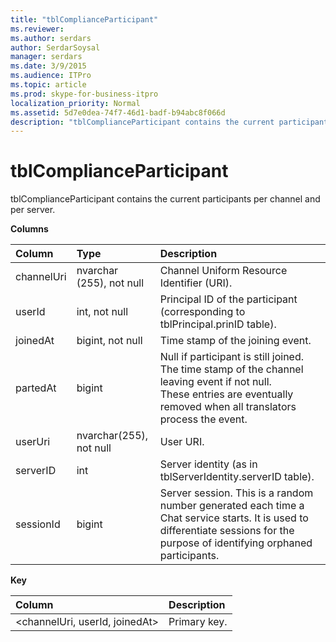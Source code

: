 ```yaml
---
title: "tblComplianceParticipant"
ms.reviewer: 
ms.author: serdars
author: SerdarSoysal
manager: serdars
ms.date: 3/9/2015
ms.audience: ITPro
ms.topic: article
ms.prod: skype-for-business-itpro
localization_priority: Normal
ms.assetid: 5d7e0dea-74f7-46d1-badf-b94abc8f066d
description: "tblComplianceParticipant contains the current participants per channel and per server."
---
```


# tblComplianceParticipant
 
tblComplianceParticipant contains the current participants per channel and per server.
  
**Columns**

|**Column**|**Type**|**Description**|
|:-----|:-----|:-----|
|channelUri  <br/> |nvarchar (255), not null  <br/> |Channel Uniform Resource Identifier (URI).  <br/> |
|userId  <br/> |int, not null  <br/> |Principal ID of the participant (corresponding to tblPrincipal.prinID table).  <br/> |
|joinedAt  <br/> |bigint, not null  <br/> |Time stamp of the joining event.  <br/> |
|partedAt  <br/> |bigint  <br/> |Null if participant is still joined. The time stamp of the channel leaving event if not null.  <br/> These entries are eventually removed when all translators process the event.  <br/> |
|userUri  <br/> |nvarchar(255), not null  <br/> |User URI.  <br/> |
|serverID  <br/> |int  <br/> |Server identity (as in tblServerIdentity.serverID table).  <br/> |
|sessionId  <br/> |bigint  <br/> |Server session. This is a random number generated each time a Chat service starts. It is used to differentiate sessions for the purpose of identifying orphaned participants.  <br/> |
   
**Key**

|**Column**|**Description**|
|:-----|:-----|
|\<channelUri, userId, joinedAt\>  <br/> |Primary key.  <br/> |
   

